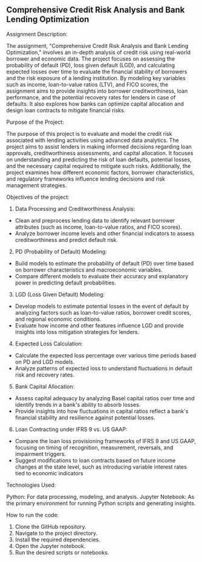 ## Comprehensive Credit Risk Analysis and Bank Lending Optimization

Assignment Description:

The assignment, "Comprehensive Credit Risk Analysis and Bank Lending Optimization," involves an in-depth analysis of credit risk using real-world borrower and economic data. The project focuses on assessing the probability of default (PD), loss given default (LGD), and calculating expected losses over time to evaluate the financial stability of borrowers and the risk exposure of a lending institution. By modeling key variables such as income, loan-to-value ratios (LTV), and FICO scores, the assignment aims to provide insights into borrower creditworthiness, loan performance, and the potential recovery rates for lenders in case of defaults. It also explores how banks can optimize capital allocation and design loan contracts to mitigate financial risks.

Purpose of the Project:

The purpose of this project is to evaluate and model the credit risk associated with lending activities using advanced data analytics. The project aims to assist lenders in making informed decisions regarding loan approvals, creditworthiness assessments, and capital allocation. It focuses on understanding and predicting the risk of loan defaults, potential losses, and the necessary capital required to mitigate such risks. Additionally, the project examines how different economic factors, borrower characteristics, and regulatory frameworks influence lending decisions and risk management strategies.

Objectives of the project:

1. Data Processing and Creditworthiness Analysis:
- Clean and preprocess lending data to identify relevant borrower attributes (such as income, loan-to-value ratios, and FICO scores).
- Analyze borrower income levels and other financial indicators to assess creditworthiness and predict default risk.
  
2. PD (Probability of Default) Modeling:
- Build models to estimate the probability of default (PD) over time based on borrower characteristics and macroeconomic variables.
- Compare different models to evaluate their accuracy and explanatory power in predicting default probabilities.

3. LGD (Loss Given Default) Modeling:
- Develop models to estimate potential losses in the event of default by analyzing factors such as loan-to-value ratios, borrower credit scores, and regional economic conditions.
- Evaluate how income and other features influence LGD and provide insights into loss mitigation strategies for lenders.

4. Expected Loss Calculation:
- Calculate the expected loss percentage over various time periods based on PD and LGD models.
- Analyze patterns of expected loss to understand fluctuations in default risk and recovery rates.

5. Bank Capital Allocation:
- Assess capital adequacy by analyzing Basel capital ratios over time and identify trends in a bank's ability to absorb losses.
- Provide insights into how fluctuations in capital ratios reflect a bank's financial stability and resilience against potential losses.

6. Loan Contracting under IFRS 9 vs. US GAAP:
- Compare the loan loss provisioning frameworks of IFRS 9 and US GAAP, focusing on timing of recognition, measurement, reversals, and impairment triggers.
- Suggest modifications to loan contracts based on future income changes at the state level, such as introducing variable interest rates tied to economic indicators

Technologies Used:

Python: For data processing, modeling, and analysis.
Jupyter Notebook: As the primary environment for running Python scripts and generating insights.

How to run the code:

1. Clone the GitHub repository.
2. Navigate to the project directory.
3. Install the required dependencies.
4. Open the Jupyter notebook.
5. Run the desired scripts or notebooks.
